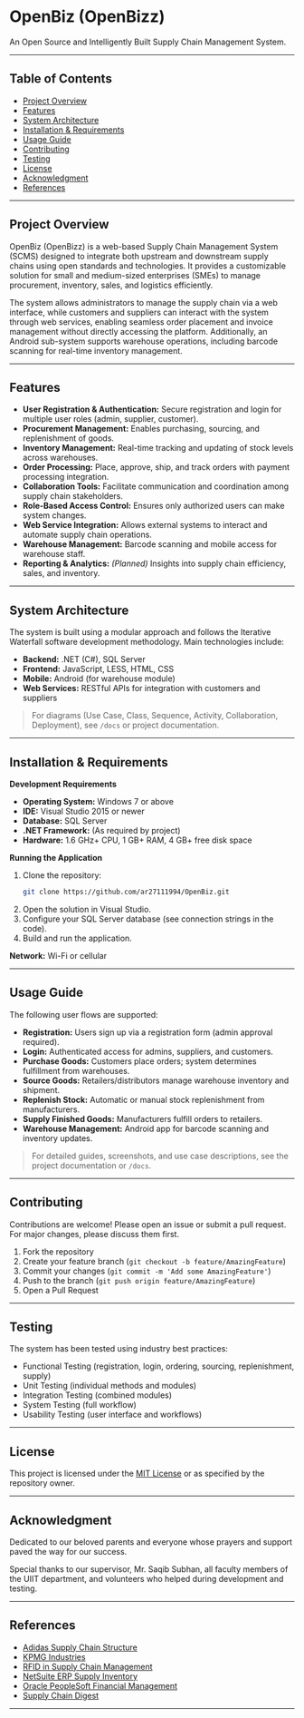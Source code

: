 # OpenBiz (OpenBizz)

An Open Source and Intelligently Built Supply Chain Management System.

---

## Table of Contents

- [Project Overview](#project-overview)
- [Features](#features)
- [System Architecture](#system-architecture)
- [Installation & Requirements](#installation--requirements)
- [Usage Guide](#usage-guide)
- [Contributing](#contributing)
- [Testing](#testing)
- [License](#license)
- [Acknowledgment](#acknowledgment)
- [References](#references)

---

## Project Overview

OpenBiz (OpenBizz) is a web-based Supply Chain Management System (SCMS) designed to integrate both upstream and downstream supply chains using open standards and technologies. It provides a customizable solution for small and medium-sized enterprises (SMEs) to manage procurement, inventory, sales, and logistics efficiently.

The system allows administrators to manage the supply chain via a web interface, while customers and suppliers can interact with the system through web services, enabling seamless order placement and invoice management without directly accessing the platform. Additionally, an Android sub-system supports warehouse operations, including barcode scanning for real-time inventory management.

---

## Features

- **User Registration & Authentication:** Secure registration and login for multiple user roles (admin, supplier, customer).
- **Procurement Management:** Enables purchasing, sourcing, and replenishment of goods.
- **Inventory Management:** Real-time tracking and updating of stock levels across warehouses.
- **Order Processing:** Place, approve, ship, and track orders with payment processing integration.
- **Collaboration Tools:** Facilitate communication and coordination among supply chain stakeholders.
- **Role-Based Access Control:** Ensures only authorized users can make system changes.
- **Web Service Integration:** Allows external systems to interact and automate supply chain operations.
- **Warehouse Management:** Barcode scanning and mobile access for warehouse staff.
- **Reporting & Analytics:** *(Planned)* Insights into supply chain efficiency, sales, and inventory.

---

## System Architecture

The system is built using a modular approach and follows the Iterative Waterfall software development methodology. Main technologies include:

- **Backend:** .NET (C#), SQL Server
- **Frontend:** JavaScript, LESS, HTML, CSS
- **Mobile:** Android (for warehouse module)
- **Web Services:** RESTful APIs for integration with customers and suppliers

> For diagrams (Use Case, Class, Sequence, Activity, Collaboration, Deployment), see `/docs` or project documentation.

---

## Installation & Requirements

**Development Requirements**

- **Operating System:** Windows 7 or above
- **IDE:** Visual Studio 2015 or newer
- **Database:** SQL Server
- **.NET Framework:** (As required by project)
- **Hardware:** 1.6 GHz+ CPU, 1 GB+ RAM, 4 GB+ free disk space

**Running the Application**

1. Clone the repository:
   ```bash
   git clone https://github.com/ar27111994/OpenBiz.git
   ```
2. Open the solution in Visual Studio.
3. Configure your SQL Server database (see connection strings in the code).
4. Build and run the application.

**Network:** Wi-Fi or cellular

---

## Usage Guide

The following user flows are supported:

- **Registration:** Users sign up via a registration form (admin approval required).
- **Login:** Authenticated access for admins, suppliers, and customers.
- **Purchase Goods:** Customers place orders; system determines fulfillment from warehouses.
- **Source Goods:** Retailers/distributors manage warehouse inventory and shipment.
- **Replenish Stock:** Automatic or manual stock replenishment from manufacturers.
- **Supply Finished Goods:** Manufacturers fulfill orders to retailers.
- **Warehouse Management:** Android app for barcode scanning and inventory updates.

> For detailed guides, screenshots, and use case descriptions, see the project documentation or `/docs`.

---

## Contributing

Contributions are welcome! Please open an issue or submit a pull request. For major changes, please discuss them first.

1. Fork the repository
2. Create your feature branch (`git checkout -b feature/AmazingFeature`)
3. Commit your changes (`git commit -m 'Add some AmazingFeature'`)
4. Push to the branch (`git push origin feature/AmazingFeature`)
5. Open a Pull Request

---

## Testing

The system has been tested using industry best practices:

- Functional Testing (registration, login, ordering, sourcing, replenishment, supply)
- Unit Testing (individual methods and modules)
- Integration Testing (combined modules)
- System Testing (full workflow)
- Usability Testing (user interface and workflows)

---

## License

This project is licensed under the [MIT License](LICENSE) or as specified by the repository owner.

---

## Acknowledgment

Dedicated to our beloved parents and everyone whose prayers and support paved the way for our success.

Special thanks to our supervisor, Mr. Saqib Subhan, all faculty members of the UIIT department, and volunteers who helped during development and testing.

---

## References

- [Adidas Supply Chain Structure](http://www.adidas-group.com/en/sustainability/supply-chain/supply-chain-structure/)
- [KPMG Industries](https://home.kpmg.com/xx/en/home/industries.html)
- [RFID in Supply Chain Management](http://www.rfidarena.com/2013/11/14/benefits-of-implementing-rfid-in-supply-chain-management.aspx)
- [NetSuite ERP Supply Inventory](http://www.netsuite.com/portal/products/netsuite/erp/supply-inventory.shtml)
- [Oracle PeopleSoft Financial Management](http://www.oracle.com/us/products/applications/peoplesoft-enterprise/financial-management/061852.html)
- [Supply Chain Digest](http://www.scdigest.com/)

---
